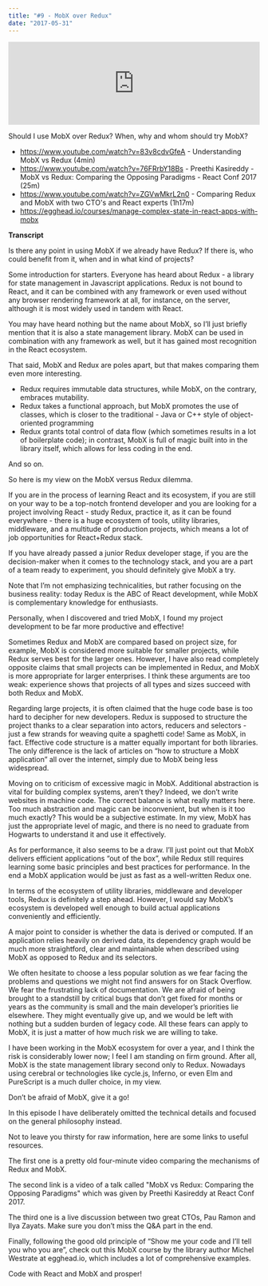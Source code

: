 ```yaml
---
title: "#9 - MobX over Redux"
date: "2017-05-31"
---
```


<iframe width="100%" height="166" scrolling="no" frameborder="no" src="https://w.soundcloud.com/player/?url=https%3A//api.soundcloud.com/tracks/325420216&amp;color=ff5500&amp;auto_play=false&amp;hide_related=false&amp;show_comments=true&amp;show_user=true&amp;show_reposts=false"></iframe>

Should I use MobX over Redux? When, why and whom should try MobX?

- https://www.youtube.com/watch?v=83v8cdvGfeA - Understanding MobX vs Redux (4min)
- https://www.youtube.com/watch?v=76FRrbY18Bs - Preethi Kasireddy - MobX vs Redux: Comparing the Opposing Paradigms - React Conf 2017 (25m)
- https://www.youtube.com/watch?v=ZGVwMkrL2n0 - Comparing Redux and MobX with two CTO's and React experts (1h17m)
- https://egghead.io/courses/manage-complex-state-in-react-apps-with-mobx

<!-- end -->
**Transcript**


Is there any point in using MobX if we already have Redux? If there is, who could benefit from it, when and in what kind of projects?
 
Some introduction for starters. Everyone has heard about Redux - a library for state management in Javascript applications. Redux is not bound to React, and it can be combined with any framework or even used without any browser rendering framework at all, for instance, on the server, although it is most widely used in tandem with React.
 
You may have heard nothing but the name about MobX, so I’ll just briefly mention that it is also a state management library. MobX can be used in combination with any framework as well, but it has gained most recognition in the React ecosystem.
 
That said, MobX and Redux are poles apart, but that makes comparing them even more interesting.
 
- Redux requires immutable data structures, while MobX, on the contrary, embraces mutability.
- Redux takes a functional approach, but MobX promotes the use of classes, which is closer to the traditional - Java or C++ style of object-oriented programming
- Redux grants total control of data flow (which sometimes results in a lot of boilerplate code); in contrast, MobX is full of magic built into in the library itself, which allows for less coding in the end.
 
And so on.
 
So here is my view on the MobX versus Redux dilemma. 
 
If you are in the process of learning React and its ecosystem, if you are still on your way to be a top-notch frontend developer and you are looking for a project involving React - study Redux, practice it, as it can be found everywhere - there is a huge ecosystem of tools, utility libraries, middleware, and a multitude of production projects, which means a lot of job opportunities for React+Redux stack. 
 
If you have already passed a junior Redux developer stage, if you are the decision-maker when it comes to the technology stack, and you are a part of a team ready to experiment, you should definitely give MobX a try.
 
Note that I’m not emphasizing technicalities, but rather focusing on the business reality: today Redux is the ABC of React development, while MobX is complementary knowledge for enthusiasts.
 
Personally, when I discovered and tried MobX, I found my project development to be far more productive and effective!
 
Sometimes Redux and MobX are compared based on project size, for example, MobX is considered more suitable for smaller projects, while Redux serves best for the larger ones. However, I have also read completely opposite claims that small projects can be implemented in Redux, and MobX is more appropriate for larger enterprises. I think these arguments are too weak: experience shows that projects of all types and sizes succeed with both Redux and MobX. 
 
Regarding large projects, it is often claimed that the huge code base is too hard to decipher for  new developers. Redux is supposed to structure the project thanks to a clear separation into actors, reducers and selectors - just a few strands for weaving quite a spaghetti code! Same as MobX, in fact. Effective code structure is a matter equally important for both libraries. The only difference is the lack of articles on “how to structure a MobX application” all over the internet, simply due to MobX being less widespread. 
 
Moving on to criticism of excessive magic in MobX. Additional abstraction is vital for building complex systems, aren’t they? Indeed, we don’t write websites in machine code. The correct balance is what really matters here. Too much abstraction and magic can be inconvenient, but when is it too much exactly? This would be a subjective estimate. In my view, MobX has just the appropriate level of magic, and there is no need to graduate from Hogwarts to understand it and use it effectively.
 
As for performance, it also seems to be a draw. I’ll just point out that MobX delivers efficient applications “out of the box”, while Redux still requires learning some basic principles and best practices for performance. In the end a MobX application would be just as fast as a well-written Redux one.
 
In terms of the ecosystem of utility libraries, middleware and developer tools, Redux is definitely a step ahead. However, I would say MobX’s ecosystem is developed well enough to build actual applications conveniently and efficiently.
 
A major point to consider is whether the data is derived or computed. If an application relies heavily on derived data, its dependency graph would be much more straightford, clear and maintainable when described using MobX as opposed to Redux and its selectors.
 
We often hesitate to choose a less popular solution as we fear facing the problems and questions we might not find answers for on Stack Overflow. We fear the frustrating lack of documentation. We are afraid of being brought to a standstill by critical bugs that don’t get fixed for months or years as the community is small and the main developer’s priorities lie elsewhere. They might eventually give up, and we would be left with nothing but a sudden burden of legacy code. All these fears can apply to MobX, it is just a matter of how much risk we are willing to take.
 
I have been working in the MobX ecosystem for over a year, and I think the risk is considerably lower now; I feel I am standing on firm ground. After all, MobX is the state management library second only to Redux. Nowadays using cerebral or technologies like cycle.js, Inferno, or even  Elm and PureScript is a much duller choice, in my view.
 
Don’t be afraid of MobX, give it a go!
 
In this episode I have deliberately omitted the technical details and focused on the general philosophy instead.
 
Not to leave you thirsty for raw information, here are some links to useful resources. 
 
The first one is a pretty old four-minute video comparing the mechanisms of Redux and MobX. 
 
The second link is a video of a talk called "MobX vs Redux: Comparing the Opposing Paradigms" which was given by Preethi Kasireddy at React Conf 2017.
 
The third one is a live discussion between two great CTOs, Pau Ramon and Ilya Zayats. Make sure you don’t miss the Q&A part in the end.
 
Finally, following the good old principle of “Show me your code and I’ll tell you who you are”, check out this MobX course by the library author Michel Westrate at egghead.io, which includes a lot of comprehensive examples.
 
Code with React and MobX and prosper!
 
